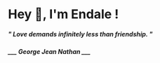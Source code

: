 <h1 title="head"> Hey 👋, I'm Endale !</h1>

**<h5><i>" Love demands infinitely less than friendship. "</i></h5>**

*<b>___ George Jean Nathan ___</b>*
